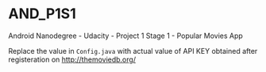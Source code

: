 # AND_P1S1
Android Nanodegree - Udacity - Project 1 Stage 1 - Popular Movies App

Replace the value in `Config.java` with actual value of API KEY obtained after registeration on http://themoviedb.org/
